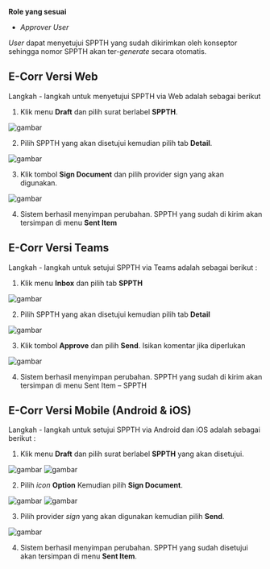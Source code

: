 **Role yang sesuai**

- *Approver User*

*User* dapat menyetujui SPPTH yang sudah dikirimkan oleh konseptor sehingga nomor SPPTH akan ter-*generate* secara otomatis. 

## **E-Corr Versi Web**

Langkah - langkah untuk menyetujui SPPTH via Web adalah sebagai berikut

1. Klik menu **Draft** dan pilih surat berlabel **SPPTH**.

![gambar](SPPTH/SPPTH_Web/02TH29.png)

2. Pilih SPPTH yang akan disetujui kemudian pilih tab **Detail**.

![gambar](SPPTH/SPPTH_Web/02TH30.png)

3. Klik tombol **Sign Document** dan pilih provider sign yang akan digunakan. 

![gambar](SPPTH/SPPTH_Web/02TH31.png)

4. Sistem berhasil menyimpan perubahan. SPPTH yang sudah di kirim akan tersimpan di menu **Sent Item**

## **E-Corr Versi Teams**

Langkah - langkah untuk setujui SPPTH via Teams adalah sebagai berikut :

1.	Klik menu **Inbox** dan pilih tab **SPPTH**

![gambar](SPPTH/SPPTH_Teams/SPPTH30.png)
 
2.	Pilih SPPTH yang akan disetujui kemudian pilih tab **Detail**

![gambar](SPPTH/SPPTH_Teams/SPPTH31.png)
 
3.	Klik tombol **Approve** dan pilih **Send**. Isikan komentar jika diperlukan

![gambar](SPPTH/SPPTH_Teams/SPPTH32.png)

4.	Sistem berhasil menyimpan perubahan. SPPTH yang sudah di kirim akan tersimpan di menu Sent Item – SPPTH

## **E-Corr Versi Mobile (Android & iOS)**

Langkah - langkah untuk setujui SPPTH via Android dan iOS adalah sebagai berikut :

1. Klik menu **Draft** dan pilih surat berlabel **SPPTH** yang akan disetujui.
   
![gambar](SPPTH/SPPTH_Android/SetujuiSPPTH/02A01.jpg) ![gambar](SPPTH/SPPTH_Android/SetujuiSPPTH/02A02.jpg)

2. Pilih _icon_ **Option** Kemudian pilih **Sign Document**.

![gambar](SPPTH/SPPTH_Android/SetujuiSPPTH/02A03.jpg) ![gambar](SPPTH/SPPTH_Android/SetujuiSPPTH/02A04.jpg)

3. Pilih provider _sign_ yang akan digunakan kemudian pilih **Send**.

 ![gambar](SPPTH/SPPTH_Android/SetujuiSPPTH/02A05.jpg)

4. Sistem berhasil menyimpan perubahan. SPPTH yang sudah disetujui akan tersimpan di menu **Sent Item**.

